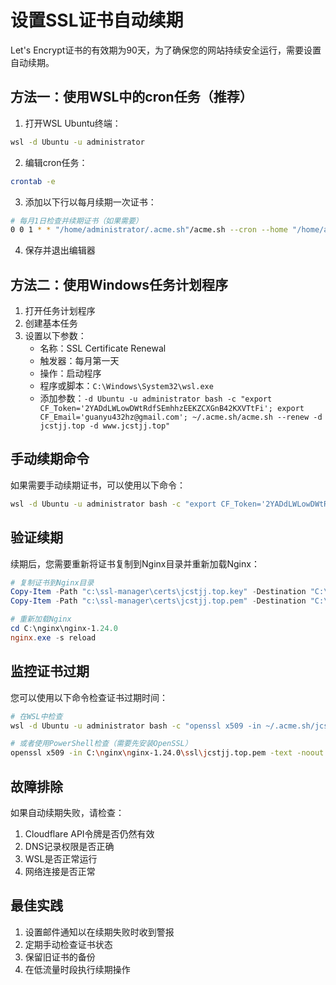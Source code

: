 # 设置SSL证书自动续期

Let's Encrypt证书的有效期为90天，为了确保您的网站持续安全运行，需要设置自动续期。

## 方法一：使用WSL中的cron任务（推荐）

1. 打开WSL Ubuntu终端：
```bash
wsl -d Ubuntu -u administrator
```

2. 编辑cron任务：
```bash
crontab -e
```

3. 添加以下行以每月续期一次证书：
```bash
# 每月1日检查并续期证书（如果需要）
0 0 1 * * "/home/administrator/.acme.sh"/acme.sh --cron --home "/home/administrator/.acme.sh" > /dev/null
```

4. 保存并退出编辑器

## 方法二：使用Windows任务计划程序

1. 打开任务计划程序
2. 创建基本任务
3. 设置以下参数：
   - 名称：SSL Certificate Renewal
   - 触发器：每月第一天
   - 操作：启动程序
   - 程序或脚本：`C:\Windows\System32\wsl.exe`
   - 添加参数：`-d Ubuntu -u administrator bash -c "export CF_Token='2YADdLWLowDWtRdfSEmhhzEEKZCXGnB42KXVTtFi'; export CF_Email='guanyu432hz@gmail.com'; ~/.acme.sh/acme.sh --renew -d jcstjj.top -d www.jcstjj.top"`

## 手动续期命令

如果需要手动续期证书，可以使用以下命令：

```bash
wsl -d Ubuntu -u administrator bash -c "export CF_Token='2YADdLWLowDWtRdfSEmhhzEEKZCXGnB42KXVTtFi'; export CF_Email='guanyu432hz@gmail.com'; ~/.acme.sh/acme.sh --renew -d jcstjj.top -d www.jcstjj.top"
```

## 验证续期

续期后，您需要重新将证书复制到Nginx目录并重新加载Nginx：

```powershell
# 复制证书到Nginx目录
Copy-Item -Path "c:\ssl-manager\certs\jcstjj.top.key" -Destination "C:\nginx\nginx-1.24.0\ssl\jcstjj.top.key" -Force
Copy-Item -Path "c:\ssl-manager\certs\jcstjj.top.pem" -Destination "C:\nginx\nginx-1.24.0\ssl\jcstjj.top.pem" -Force

# 重新加载Nginx
cd C:\nginx\nginx-1.24.0
nginx.exe -s reload
```

## 监控证书过期

您可以使用以下命令检查证书过期时间：

```bash
# 在WSL中检查
wsl -d Ubuntu -u administrator bash -c "openssl x509 -in ~/.acme.sh/jcstjj.top_ecc/fullchain.cer -text -noout | grep 'Not After'"

# 或者使用PowerShell检查（需要先安装OpenSSL）
openssl x509 -in C:\nginx\nginx-1.24.0\ssl\jcstjj.top.pem -text -noout | Select-String "Not After"
```

## 故障排除

如果自动续期失败，请检查：

1. Cloudflare API令牌是否仍然有效
2. DNS记录权限是否正确
3. WSL是否正常运行
4. 网络连接是否正常

## 最佳实践

1. 设置邮件通知以在续期失败时收到警报
2. 定期手动检查证书状态
3. 保留旧证书的备份
4. 在低流量时段执行续期操作